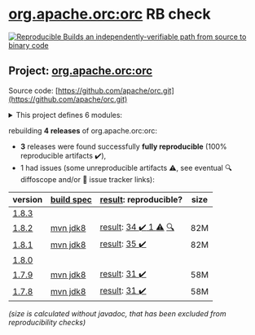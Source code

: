 [org.apache.orc:orc](https://central.sonatype.com/artifact/org.apache.orc/orc/1.8.2/versions) RB check
=======

[![Reproducible Builds](https://reproducible-builds.org/images/logos/rb.svg) an independently-verifiable path from source to binary code](https://reproducible-builds.org/)

## Project: [org.apache.orc:orc](https://central.sonatype.com/artifact/org.apache.orc/orc/1.8.2/versions)

Source code: [https://github.com/apache/orc.git](https://github.com/apache/orc.git)

<details><summary>This project defines 6 modules:</summary>

* [org.apache.orc:orc](https://central.sonatype.com/artifact/org.apache.orc/orc/1.8.2)
* [org.apache.orc:orc-core](https://central.sonatype.com/artifact/org.apache.orc/orc-core/1.8.2)
* [org.apache.orc:orc-examples](https://central.sonatype.com/artifact/org.apache.orc/orc-examples/1.8.2)
* [org.apache.orc:orc-mapreduce](https://central.sonatype.com/artifact/org.apache.orc/orc-mapreduce/1.8.2)
* [org.apache.orc:orc-shims](https://central.sonatype.com/artifact/org.apache.orc/orc-shims/1.8.2)
* [org.apache.orc:orc-tools](https://central.sonatype.com/artifact/org.apache.orc/orc-tools/1.8.2)
</details>

rebuilding **4 releases** of org.apache.orc:orc:
- **3** releases were found successfully **fully reproducible** (100% reproducible artifacts :heavy_check_mark:),
- 1 had issues (some unreproducible artifacts :warning:, see eventual :mag: diffoscope and/or :memo: issue tracker links):

| version | [build spec](/BUILDSPEC.md) | [result](https://reproducible-builds.org/docs/jvm/): reproducible? | size |
| -- | --------- | ------ | -- |
| [1.8.3](https://central.sonatype.com/artifact/org.apache.orc/orc/1.8.3/pom) | | | |
| [1.8.2](https://central.sonatype.com/artifact/org.apache.orc/orc/1.8.2/pom) | [mvn jdk8](orc-1.8.2.buildspec) | [result](orc-1.8.2.buildinfo): [34 :heavy_check_mark:  1 :warning:](orc-1.8.2.buildcompare) [:mag:](orc-1.8.2.diffoscope) | 82M |
| [1.8.1](https://central.sonatype.com/artifact/org.apache.orc/orc/1.8.1/pom) | [mvn jdk8](orc-1.8.1.buildspec) | [result](orc-1.8.1.buildinfo): [35 :heavy_check_mark: ](orc-1.8.1.buildcompare) | 82M |
| [1.8.0](https://central.sonatype.com/artifact/org.apache.orc/orc/1.8.0/pom) | | | |
| [1.7.9](https://central.sonatype.com/artifact/org.apache.orc/orc/1.7.9/pom) | [mvn jdk8](orc-1.7.9.buildspec) | [result](orc-1.7.9.buildinfo): [31 :heavy_check_mark: ](orc-1.7.9.buildcompare) | 58M |
| [1.7.8](https://central.sonatype.com/artifact/org.apache.orc/orc/1.7.8/pom) | [mvn jdk8](orc-1.7.8.buildspec) | [result](orc-1.7.8.buildinfo): [31 :heavy_check_mark: ](orc-1.7.8.buildcompare) | 58M |

<i>(size is calculated without javadoc, that has been excluded from reproducibility checks)</i>
